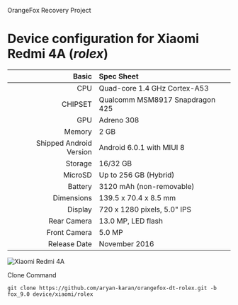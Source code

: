 OrangeFox Recovery Project

Device configuration for Xiaomi Redmi 4A  (_rolex_)
=====================================================

Basic   | Spec Sheet
-------:|:-------------------------
CPU     | Quad-core 1.4 GHz Cortex-A53
CHIPSET | Qualcomm MSM8917 Snapdragon 425
GPU     | Adreno 308
Memory  | 2 GB
Shipped Android Version | Android 6.0.1 with MIUI 8
Storage | 16/32 GB
MicroSD | Up to 256 GB (Hybrid)
Battery | 3120 mAh (non-removable)
Dimensions | 139.5 x 70.4 x 8.5 mm
Display | 720 x 1280 pixels, 5.0" IPS
Rear Camera  | 13.0 MP, LED flash
Front Camera | 5.0 MP
Release Date | November 2016

![Xiaomi Redmi 4A](http://cdn2.gsmarena.com/vv/pics/xiaomi/xiaomi-redmi-4a-3.jpg "Xiaomi Redmi 4A")

Clone Command
```
git clone https://github.com/aryan-karan/orangefox-dt-rolex.git -b fox_9.0 device/xiaomi/rolex
```
